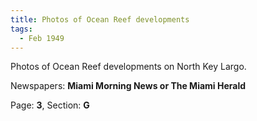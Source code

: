 ```yaml
---  
title: Photos of Ocean Reef developments  
tags:  
  - Feb 1949  
---  
```

  
Photos of Ocean Reef developments on North Key Largo.  
  
Newspapers: **Miami Morning News or The Miami Herald**  
  
Page: **3**, Section: **G** 

